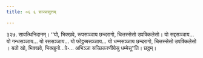 ```yaml
---
title: ०६ ६ सञ्ञासुत्तम्

---
```


३२७. सावत्थिनिदानम्। ‘‘यो, भिक्खवे, रूपसञ्ञाय छन्दरागो, चित्तस्सेसो उपक्किलेसो। यो सद्दसञ्ञाय… यो गन्धसञ्ञाय… यो रससञ्ञाय… यो फोट्ठब्बसञ्ञाय… यो धम्मसञ्ञाय छन्दरागो, चित्तस्सेसो उपक्किलेसो । यतो खो, भिक्खवे, भिक्खुनो…पे॰… अभिञ्ञा सच्छिकरणीयेसु धम्मेसू’’ति। छट्ठम्।  

